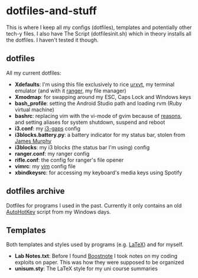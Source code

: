 # dotfiles-and-stuff
This is where I keep all my configs (dotfiles), templates and potentially other tech-y files. I also have The Script (dotfilesinit.sh) which in theory installs all the dotfiles. I haven't tested it though.

## dotfiles
All my current dotfiles:

* __Xdefaults__: I'm using this file exclusively to rice [urxvt](https://wiki.archlinux.org/index.php/Rxvt-unicode), my terminal emulator (and with it [ranger](https://www.digitalocean.com/community/tutorials/installing-and-using-ranger-a-terminal-file-manager-on-a-ubuntu-vps), my file manager)
* __Xmodmap__: for swapping around my ESC, Caps Lock and Windows keys
* __bash_profile__: setting the Android Studio path and loading rvm (Ruby virtual machine)
* __bashrc__: replacing vim with the vi-mode of gvim because of [reasons](https://sophieau.github.io/2017/03/20/how-to-get-the-system-clipboard-working-in-vim-on-fedora/), and setting aliases for system shutdown, suspend and reboot
* __i3.conf__: my [i3-gaps](https://github.com/Airblader/i3) config
* __i3blocks.battery.py__: a battery indicator for my status bar, stolen from [James Murphy](https://github.com/vivien/i3blocks-contrib/tree/master/battery)
* __i3blocks__: my i3 blocks (the status bar I'm using) config
* __ranger.conf__: my ranger config
* __rifle.conf__: the config for ranger's file opener
* __vimrc__: my [vim](http://www.vim.org/) config file
* __xbindkeysrc__: for accessing my keyboard's media keys using Spotify

 
## dotfiles archive
Dotfiles for programs I used in the past. Currently it only contains an old [AutoHotKey](https://www.autohotkey.com/) script from my Windows days.


## Templates
Both templates and styles used by programs (e.g. [LaTeX](https://www.latex-project.org/)) and for myself.

* __Lab Notes.txt__: Before I found [Boostnote](https://boostnote.io/) I took notes on my coding exploits on paper. This was how they were supposed to be organized
* __unisum.sty__: The LaTeX style for my uni course summaries

